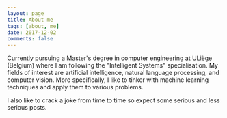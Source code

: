 ```yaml
---
layout: page
title: About me
tags: [about, me]
date: 2017-12-02
comments: false
---
```


Currently pursuing a Master's degree in computer engineering at ULiège 
(Belgium) where I am following the "Intelligent Systems" specialisation.
My fields of interest are artificial intelligence, natural language processing,
and computer vision. More specifically, I like to tinker with machine learning 
techniques and apply them to various problems.

I also like to crack a joke from time to time so expect some serious and less 
serious posts.
